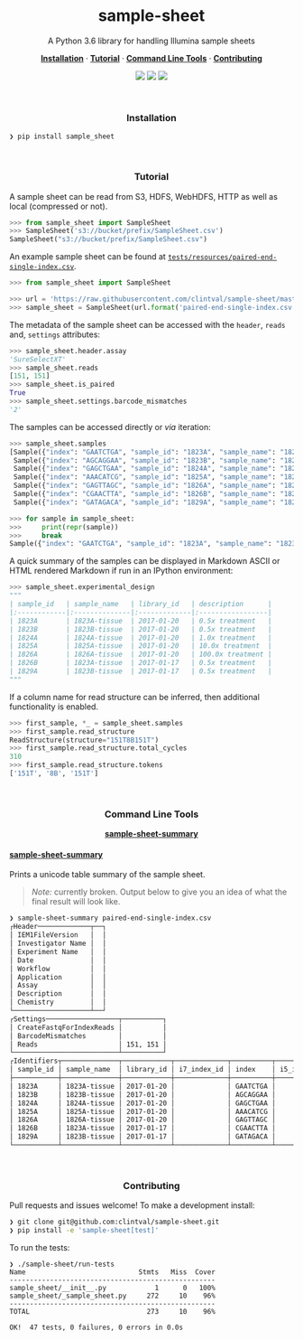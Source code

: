 <h1 align="center">sample-sheet</h2>

<p align="center">A Python 3.6 library for handling Illumina sample sheets</p>

<p align="center">
  <a href="#installation"><strong>Installation</strong></a>
  ·
  <a href="#tutorial"><strong>Tutorial</strong></a>
  ·
  <a href="#command-line-tools"><strong>Command Line Tools</strong></a>
  ·
  <a href="#contributing"><strong>Contributing</strong></a>
</p>

<p align="center">
    <img src="https://travis-ci.org/clintval/sample-sheet.svg?branch=master"></img>
    <img src="https://img.shields.io/github/issues/clintval/sample-sheet.svg"></img>
    <img src="https://img.shields.io/github/license/clintval/sample-sheet.svg"></img>
</p>

<br>

<h3 align="center">Installation</h3>

```
❯ pip install sample_sheet
```

<br>

<h3 align="center">Tutorial</h3>

A sample sheet can be read from S3, HDFS, WebHDFS, HTTP as well as local (compressed or not).

```python
>>> from sample_sheet import SampleSheet
>>> SampleSheet('s3://bucket/prefix/SampleSheet.csv')
SampleSheet("s3://bucket/prefix/SampleSheet.csv")
```

An example sample sheet can be found at [`tests/resources/paired-end-single-index.csv`](tests/resources/paired-end-single-index.csv).

```python
>>> from sample_sheet import SampleSheet

>>> url = 'https://raw.githubusercontent.com/clintval/sample-sheet/master/tests/resources/{}'
>>> sample_sheet = SampleSheet(url.format('paired-end-single-index.csv'))
```

The metadata of the sample sheet can be accessed with the `header`, `reads` and, `settings` attributes:

```python
>>> sample_sheet.header.assay
'SureSelectXT'
>>> sample_sheet.reads
[151, 151]
>>> sample_sheet.is_paired
True
>>> sample_sheet.settings.barcode_mismatches
'2'
```

The samples can be accessed directly or _via_ iteration:

```python
>>> sample_sheet.samples
[Sample({"index": "GAATCTGA", "sample_id": "1823A", "sample_name": "1823A-tissue"}),
 Sample({"index": "AGCAGGAA", "sample_id": "1823B", "sample_name": "1823B-tissue"}),
 Sample({"index": "GAGCTGAA", "sample_id": "1824A", "sample_name": "1824A-tissue"}),
 Sample({"index": "AAACATCG", "sample_id": "1825A", "sample_name": "1825A-tissue"}),
 Sample({"index": "GAGTTAGC", "sample_id": "1826A", "sample_name": "1826A-tissue"}),
 Sample({"index": "CGAACTTA", "sample_id": "1826B", "sample_name": "1823A-tissue"}),
 Sample({"index": "GATAGACA", "sample_id": "1829A", "sample_name": "1823B-tissue"})]

>>> for sample in sample_sheet:
>>>     print(repr(sample))
>>>     break
Sample({"index": "GAATCTGA", "sample_id": "1823A", "sample_name": "1823A-tissue"})
```

A quick summary of the samples can be displayed in Markdown ASCII or HTML rendered Markdown if run in an IPython environment:

```python
>>> sample_sheet.experimental_design
"""
| sample_id   | sample_name   | library_id   | description      |
|:------------|:--------------|:-------------|:-----------------|
| 1823A       | 1823A-tissue  | 2017-01-20   | 0.5x treatment   |
| 1823B       | 1823B-tissue  | 2017-01-20   | 0.5x treatment   |
| 1824A       | 1824A-tissue  | 2017-01-20   | 1.0x treatment   |
| 1825A       | 1825A-tissue  | 2017-01-20   | 10.0x treatment  |
| 1826A       | 1826A-tissue  | 2017-01-20   | 100.0x treatment |
| 1826B       | 1823A-tissue  | 2017-01-17   | 0.5x treatment   |
| 1829A       | 1823B-tissue  | 2017-01-17   | 0.5x treatment   |
"""
```

If a column name for read structure can be inferred, then additional functionality is enabled.

```python
>>> first_sample, *_ = sample_sheet.samples
>>> first_sample.read_structure
ReadStructure(structure="151T8B151T")
>>> first_sample.read_structure.total_cycles
310
>>> first_sample.read_structure.tokens
['151T', '8B', '151T']
```

<br>

<h3 align="center">Command Line Tools</h3>

<p align="center">
  <a href="#sample-sheet-summary"><strong>sample-sheet-summary</strong></a>
</p>

#### [sample-sheet-summary](#sample-sheet-summary)

Prints a unicode table summary of the sample sheet.

> *Note:* currently broken.
> Output below to give you an idea of what the final result will look like.

```bash
❯ sample-sheet-summary paired-end-single-index.csv
┌Header─────────────┬──┐
│ IEM1FileVersion   │  │
│ Investigator Name │  │
│ Experiment Name   │  │
│ Date              │  │
│ Workflow          │  │
│ Application       │  │
│ Assay             │  │
│ Description       │  │
│ Chemistry         │  │
└───────────────────┴──┘
┌Settings──────────────────┬──────────┐
│ CreateFastqForIndexReads │          │
│ BarcodeMismatches        │          │
│ Reads                    │ 151, 151 │
└──────────────────────────┴──────────┘
┌Identifiers┬──────────────┬────────────┬─────────────┬──────────┬─────────────┬────────┐
│ sample_id │ sample_name  │ library_id │ i7_index_id │ index    │ i5_index_id │ index2 │
├───────────┼──────────────┼────────────┼─────────────┼──────────┼─────────────┼────────┤
│ 1823A     │ 1823A-tissue │ 2017-01-20 │             │ GAATCTGA │             │        │
│ 1823B     │ 1823B-tissue │ 2017-01-20 │             │ AGCAGGAA │             │        │
│ 1824A     │ 1824A-tissue │ 2017-01-20 │             │ GAGCTGAA │             │        │
│ 1825A     │ 1825A-tissue │ 2017-01-20 │             │ AAACATCG │             │        │
│ 1826A     │ 1826A-tissue │ 2017-01-20 │             │ GAGTTAGC │             │        │
│ 1826B     │ 1823A-tissue │ 2017-01-17 │             │ CGAACTTA │             │        │
│ 1829A     │ 1823B-tissue │ 2017-01-17 │             │ GATAGACA │             │        │
└───────────┴──────────────┴────────────┴─────────────┴──────────┴─────────────┴────────┘
```

<br>

<h3 align="center">Contributing</h3>

Pull requests and issues welcome! To make a development install:

```bash
❯ git clone git@github.com:clintval/sample-sheet.git
❯ pip install -e 'sample-sheet[test]'
```

To run the tests:

```
❯ ./sample-sheet/run-tests
Name                            Stmts   Miss  Cover
---------------------------------------------------
sample_sheet/__init__.py            1      0   100%
sample_sheet/_sample_sheet.py     272     10    96%
---------------------------------------------------
TOTAL                             273     10    96%

OK!  47 tests, 0 failures, 0 errors in 0.0s
```

